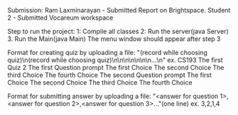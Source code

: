 Submission:
Ram Laxminarayan - Submitted Report on Brightspace. Student 2 - Submitted Vocareum workspace


Step to run the project:
  1: Compile all classes
  2: Run the server(java Server)
  3. Run the Main(java Main)
The menu window should appear after step 3

Format for creating quiz by uploading a file:
  "<Course name>(record while choosing quiz)\n<Quiz name>(record while choosing quiz)\n<number of questions>\n<prompt of first question>\n<first option>\n<second option>\n<third option>\n<forth option>\n<prompt of second question>...<fourth option>\n"
            ex. CS193
            The first Quiz
            2
            The first Question prompt
            The first Choice
            The second Choice
            The third Choice
            The fourth Choice
            The second Question prompt
            The first Choice
            The second Choice
            The third Choice
            The fourth Choice
  
  Format for submitting answer by uploading a file:
    "<answer for question 1>,<answer for question 2>,<answer for question 3>..."(one line)
      ex. 3,2,1,4
